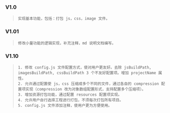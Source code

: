 ### V1.0

>     实现基本功能，包括：打包 js，css，image 文件。

### V1.01

>     修改小量功能的逻辑实现，补充注释，md 说明文档编写。

### V1.10

>     1. 修改 config.js 文件配置方式，使对用户更友好。去除 jsBuildPath, imagesBuildPath, cssBuildPath 3 个不友好配置项。增加 projectName 属性。
>     2. 允许通过配置使 js，css 压缩成多个不同的文件，通过各自的 compression 配置项实现（compression 改为对象数组配置形式，支持配置多个压缩项）。
>     3. 增加资源打包功能，通过配置 resources 配置项实现。
>     4. 允许用户自行选择工程进行打包，不须每次打包所有项目。
>     5. config.js 文件添加注释，使用户更为方便使用。